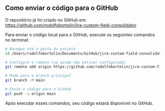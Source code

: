 ## Como enviar o código para o GitHub

O repositório já foi criado no GitHub em: https://github.com/rodolfobortolin/jira-custom-field-consolidator

Para enviar o código local para o GitHub, execute os seguintes comandos no terminal:

```bash
# Navegue até a pasta do projeto
cd /Users/rodolfobortolin/Documents/GitHub/jira-custom-field-consolidator

# Configure o remote (se ainda não estiver configurado)
git remote add origin https://github.com/rodolfobortolin/jira-custom-field-consolidator.git

# Mude para a branch principal
git branch -M main

# Envie o código para o GitHub
git push -u origin main
```

Após executar esses comandos, seu código estará disponível no GitHub.
